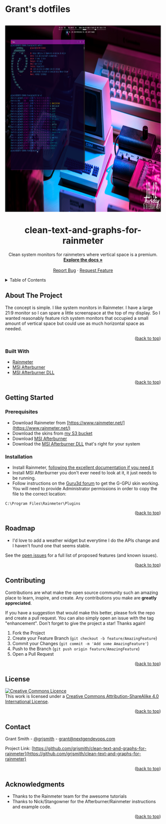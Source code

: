 # Grant's dotfiles
<div id="top"></div>
<!--
*** Thanks for checking out the Best-README-Template. If you have a suggestion
*** that would make this better, please fork the repo and create a pull request
*** or simply open an issue with the tag "enhancement".
*** Don't forget to give the project a star!
*** Thanks again! Now go create something AMAZING! :D
-->


<!-- PROJECT LOGO -->
<br />
<div align="center">
  <a href="https://github.com/grjsmith/dotfiles">
    <img src="images/grants_dotfiles.png" alt="screenshot of desktop with terminal config" width="800" height="600">
  </a>

<h1 align="center">clean-text-and-graphs-for-rainmeter</h1>

  <p align="center">
    Clean system monitors for rainmeters where vertical space is a premium.
    <br />
    <a href="https://github.com/grjsmith/clean-text-and-graphs-for-rainmeter"><strong>Explore the docs »</strong></a>
    <br />
    <br />
    <a href="https://github.com/grjsmith/clean-text-and-graphs-for-rainmeter/issues">Report Bug</a>
    ·
    <a href="https://github.com/grjsmith/clean-text-and-graphs-for-rainmeter/issues">Request Feature</a>
  </p>
</div>



<!-- TABLE OF CONTENTS -->
<details>
  <summary>Table of Contents</summary>
  <ol>
    <li>
      <a href="#about-the-project">About The Project</a>
      <ul>
        <li><a href="#built-with">Built With</a></li>
      </ul>
    </li>
    <li>
      <a href="#getting-started">Getting Started</a>
      <ul>
        <li><a href="#prerequisites">Prerequisites</a></li>
        <li><a href="#installation">Installation</a></li>
      </ul>
    </li>
    <li><a href="#usage">Usage</a></li>
    <li><a href="#roadmap">Roadmap</a></li>
    <li><a href="#contributing">Contributing</a></li>
    <li><a href="#license">License</a></li>
    <li><a href="#contact">Contact</a></li>
    <li><a href="#acknowledgments">Acknowledgments</a></li>
  </ol>
</details>

<!-- ABOUT THE PROJECT -->
## About The Project
The concept is simple. I like system monitors in Rainmeter. I have a large 21:9 monitor so I can spare a little screenspace at the top of my display. So I wanted reasonably feature rich system monitors that occupied a small amount of vertical space but could use as much horizontal space as needed.
<p align="right">(<a href="#top">back to top</a>)</p>

### Built With

* [Rainmeter](https://www.rainmeter.net/)
* [MSI Afterburner](https://www.msi.com/Landing/afterburner/graphics-cards)
* [MSI Afterburner DLL](https://forums.guru3d.com/threads/rainmeter-plugin-for-msi-afterburner.319558/)

<p align="right">(<a href="#top">back to top</a>)</p>



<!-- GETTING STARTED -->
## Getting Started
### Prerequisites

* Download Rainmeter from [https://www.rainmeter.net/](https://www.rainmeter.net/)
* Download the skins from [my S3 bucket](https://entropybit.s3.eu-west-1.amazonaws.com/clean+text+and+graphs_1.0.rmskin)
* Download [MSI Afterburner](https://www.msi.com/Landing/afterburner/graphics-cards)
* Download the [MSI Afterburner DLL](https://forums.guru3d.com/threads/rainmeter-plugin-for-msi-afterburner.319558/) that's right for your system
### Installation
* Install Rainmeter, [following the excellent documentation if you need it](https://docs.rainmeter.net/manual/installing-rainmeter/)
* Install MSI Afterburner you don't ever need to look at it, it just needs to be running.
* Follow instructions on the [Guru3d forum](https://forums.guru3d.com/threads/rainmeter-plugin-for-msi-afterburner.319558/) to get the G-GPU skin working.
You will need to provide Administrator permissions in order to copy the file to the correct location:
```
C:\Program Files\Rainmeter\Plugins
```

<p align="right">(<a href="#top">back to top</a>)</p>

<!-- USAGE EXAMPLES -->
<!--## Usage

Use this space to show useful examples of how a project can be used. Additional screenshots, code examples and demos work well in this space. You may also link to more resources.

_For more examples, please refer to the [Documentation](https://example.com)_

<p align="right">(<a href="#top">back to top</a>)</p>-->

<!-- ROADMAP -->
## Roadmap

- I'd love to add a weather widget but everytime I do the APIs change and I haven't found one that seems stable.

See the [open issues](https://github.com/github_username/repo_name/issues) for a full list of proposed features (and known issues).

<p align="right">(<a href="#top">back to top</a>)</p>



<!-- CONTRIBUTING -->
## Contributing
Contributions are what make the open source community such an amazing place to learn, inspire, and create. Any contributions you make are **greatly appreciated**.

If you have a suggestion that would make this better, please fork the repo and create a pull request. You can also simply open an issue with the tag "enhancement".
Don't forget to give the project a star! Thanks again!

1. Fork the Project
2. Create your Feature Branch (`git checkout -b feature/AmazingFeature`)
3. Commit your Changes (`git commit -m 'Add some AmazingFeature'`)
4. Push to the Branch (`git push origin feature/AmazingFeature`)
5. Open a Pull Request

<p align="right">(<a href="#top">back to top</a>)</p>

<!-- LICENSE -->
## License
<a rel="license" href="http://creativecommons.org/licenses/by-sa/4.0/"><img alt="Creative Commons Licence" style="border-width:0" src="https://i.creativecommons.org/l/by-sa/4.0/88x31.png" /></a><br />This work is licensed under a <a rel="license" href="http://creativecommons.org/licenses/by-sa/4.0/">Creative Commons Attribution-ShareAlike 4.0 International License</a>.

<p align="right">(<a href="#top">back to top</a>)</p>

<!-- CONTACT -->
## Contact

Grant Smith - [@grjsmith](https://twitter.com/grjsmith) - grant@nextgendevops.com

Project Link: [https://github.com/grjsmith/clean-text-and-graphs-for-rainmeter](https://github.com/grjsmith/clean-text-and-graphs-for-rainmeter)

<p align="right">(<a href="#top">back to top</a>)</p>

<!-- ACKNOWLEDGMENTS -->
## Acknowledgments
* Thanks to the Rainmeter team for the awesome tutorials
* Thanks to Nick/Stangowner for the Afterburner/Rainmeter instructions and example code.

<p align="right">(<a href="#top">back to top</a>)</p>



<!-- MARKDOWN LINKS & IMAGES -->
<!-- https://www.markdownguide.org/basic-syntax/#reference-style-links -->